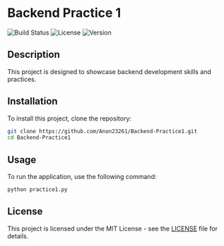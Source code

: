 # Backend Practice 1

![Build Status](https://img.shields.io/badge/build-passing-brightgreen)
![License](https://img.shields.io/badge/license-MIT-blue.svg)
![Version](https://img.shields.io/badge/version-1.0.0-orange.svg)

## Description
This project is designed to showcase backend development skills and practices.

## Installation
To install this project, clone the repository:
```bash
git clone https://github.com/Anon23261/Backend-Practice1.git
cd Backend-Practice1
```

## Usage
To run the application, use the following command:
```bash
python practice1.py
```

## License
This project is licensed under the MIT License - see the [LICENSE](LICENSE) file for details.
